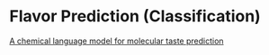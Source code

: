 # Flavor Prediction (Classification)

[A chemical language model for molecular taste prediction](https://www.nature.com/articles/s41538-025-00474-z)